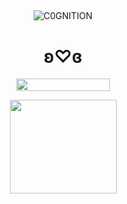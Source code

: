 ## 

<p align="center"> <img src="https://komarev.com/ghpvc/?username=C0GNITION&label=poop%20shards&color=gray&style=flat" alt="C0GNITION" /> </p>
<h1 align="center">ʚ♡ɞ</h1>
<p align="center"> 
  <img width="150" height="20" src="https://media.discordapp.net/attachments/1299154542591606806/1339834900936785930/image.gif?ex=67b029fd&is=67aed87d&hm=87b67f3098fad84510617a087a6933de70c24e7982c044bb58d8eb3df155280a&=&width=225&height=30">
<p align="center"> 
  <img width="171" height="150" src="https://files.catbox.moe/ifahyy.gif">
</p>



